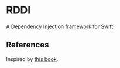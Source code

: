 # RDDI

A Dependency Injection framework for Swift.

## References

Inspired by [this book](
https://www.amazon.com/Dependency-Injection-Design-patterns-Spring-ebook/dp/B0977ZS7P8/ref=sr_1_1?dchild=1&keywords=Dhanji+R.+Prasanna&qid=1625062555&sr=8-1
).

